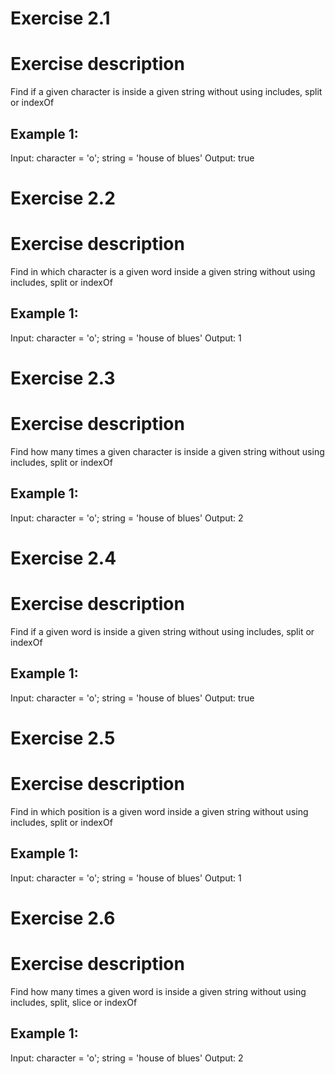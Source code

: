 # Exercise 2.1
# Exercise description
Find if a given character is inside a given string without using includes, split or indexOf

## Example 1:
Input: 
    character = 'o';
    string = 'house of blues'
Output: true

# Exercise 2.2
# Exercise description
Find in which character is a given word inside a given string without using includes, split or indexOf

## Example 1:
Input: 
    character = 'o';
    string = 'house of blues'
Output: 1

# Exercise 2.3
# Exercise description
Find how many times a given character is inside a given string without using includes, split or indexOf

## Example 1:
Input: 
    character = 'o';
    string = 'house of blues'
Output: 2

# Exercise 2.4
# Exercise description
Find if a given word is inside a given string without using includes, split or indexOf

## Example 1:
Input: 
    character = 'o';
    string = 'house of blues'
Output: true

# Exercise 2.5
# Exercise description
Find in which position is a given word inside a given string without using includes, split or indexOf

## Example 1:
Input: 
    character = 'o';
    string = 'house of blues'
Output: 1

# Exercise 2.6
# Exercise description
Find how many times a given word is inside a given string without using includes, split, slice or indexOf

## Example 1:
Input: 
    character = 'o';
    string = 'house of blues'
Output: 2